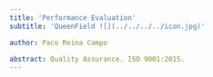 ```yaml
---
title: 'Performance Evaluation'
subtitle: 'QueenField ![](../../../../icon.jpg)'

author: Paco Reina Campo

abstract: Quality Assurance. ISO 9001:2015.
---
```

